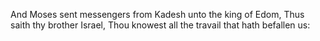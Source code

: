 And Moses sent messengers from Kadesh unto the king of Edom, Thus saith thy brother Israel, Thou knowest all the travail that hath befallen us:
